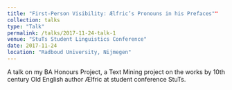 ```yaml
---
title: "First-Person Visibility: Ælfric’s Pronouns in his Prefaces""
collection: talks
type: "Talk"
permalink: /talks/2017-11-24-talk-1
venue: "StuTs Student Linguistics Conference"
date: 2017-11-24
location: "Radboud University, Nijmegen"
---
```


A talk on my BA Honours Project, a Text Mining project on the works by 10th century Old English author Ælfric at student conference StuTs.
